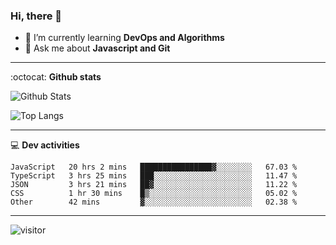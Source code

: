 <h3 align="">Hi, there 👋</h3>

- 🌱 I’m currently learning **DevOps and Algorithms**
- 💬 Ask me about **Javascript and Git**

-------

:octocat: **Github stats**

![Github Stats](https://github-readme-stats.vercel.app/api?username=hoyangtsai&count_private=true&show_icons=true&theme=blueberry)

![Top Langs](https://github-readme-stats.vercel.app/api/top-langs/?username=hoyangtsai&theme=blueberry&layout=compact&langs_count=8)

-------

:computer: **Dev activities**
<!--START_SECTION:waka-->

```text
JavaScript   20 hrs 2 mins   ████████████████▓░░░░░░░░   67.03 %
TypeScript   3 hrs 25 mins   ███░░░░░░░░░░░░░░░░░░░░░░   11.47 %
JSON         3 hrs 21 mins   ██▓░░░░░░░░░░░░░░░░░░░░░░   11.22 %
CSS          1 hr 30 mins    █▒░░░░░░░░░░░░░░░░░░░░░░░   05.02 %
Other        42 mins         ▓░░░░░░░░░░░░░░░░░░░░░░░░   02.38 %
```

<!--END_SECTION:waka-->

-------

<img src="https://visitor-badge.laobi.icu/badge?page_id=hoyangtsai/hoyangtsai" alt="visitor"/>
<!--  ![visitors](https://visitor-badge.glitch.me/badge?page_id=hoyangtsai/hoyangtsai) -->

